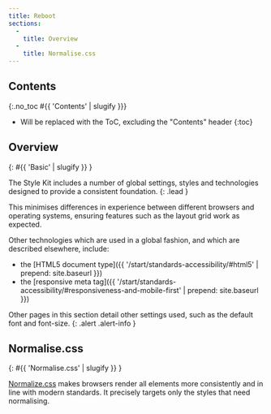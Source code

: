```yaml
---
title: Reboot
sections:
  -
    title: Overview
  -
    title: Normalise.css
---
```


## Contents
{:.no_toc #{{ 'Contents' | slugify }}}

* Will be replaced with the ToC, excluding the "Contents" header
{:toc}

## Overview
{: #{{ 'Basic' | slugify }} }

The Style Kit includes a number of global settings, styles and technologies designed to provide a consistent foundation.
{: .lead }

This minimises differences in experience between different browsers and operating systems, ensuring features such as
the layout grid work as expected.

Other technologies which are used in a global fashion, and which are described elsewhere, include:

* the [HTML5 document type]({{ '/start/standards-accessibility/#html5' | prepend: site.baseurl }})
* the [responsive meta tag]({{ '/start/standards-accessibility/#responsiveness-and-mobile-first' | prepend: site.baseurl }})

Other pages in this section detail other settings used, such as the default font and font-size.
{: .alert .alert-info }

## Normalise.css
{: #{{ 'Normalise.css' | slugify }} }

[Normalize.css](http://necolas.github.io/normalize.css/) makes browsers render all elements more consistently and in
line with modern standards. It precisely targets only the styles that need normalising.
